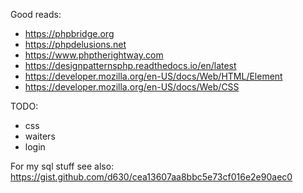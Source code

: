 Good reads:

- https://phpbridge.org
- https://phpdelusions.net
- https://www.phptherightway.com
- https://designpatternsphp.readthedocs.io/en/latest
- https://developer.mozilla.org/en-US/docs/Web/HTML/Element
- https://developer.mozilla.org/en-US/docs/Web/CSS


TODO:

- css
- waiters
- login

For my sql stuff see also:
https://gist.github.com/d630/cea13607aa8bbc5e73cf016e2e90aec0
